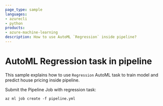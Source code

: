 ```yaml
---
page_type: sample
languages:
- azurecli
- python
products:
- azure-machine-learning
description: How to use AutoML `Regression` inside pipeline?
---
```


# AutoML Regression task in pipeline

This sample explains how to use `Regression` AutoML task to train model and predict house pricing inside pipeline.

Submit the Pipeline Job with regression task:
```
az ml job create -f pipeline.yml
```
